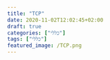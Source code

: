 ```yaml
---
title: "TCP"
date: 2020-11-02T12:02:45+02:00
draft: true
categories: ["כללי"]
tags: ["כללי"]
featured_image: /TCP.png
---
```

